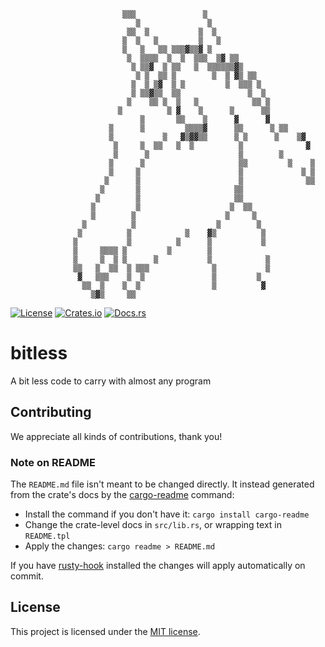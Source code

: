                                                                                           
                             ▒▒▒               ▒                                          
                                ▒               ▒                                         
                              ▒▒  ▒           ▒  ▒                                        
                             ▒  ▒   ▒         ▒   ▒                                       
                             ▒   ▒   ▒▒ ▒▒▒▓▒▒▓ ▒                                         
                              ▒  ▒▒▒▒  ▒  ▒  ▒▒▒  ▒▓ ▒▒                                   
                               ▒ ▒▒▓  ▒ ▒▒   ▒  ▒▒▒▒▒▒▓▒                                  
                                ▒ ▒  ▒▒ ▒        ▒  ▒ ▓▒ ▒▒                               
                               ▒  ▒ ▒▓  ▒ ▒         ▒  ▒▒▒ ▒                              
                               ▒ ▒▒▓▒▒  ▒▒               ▒  ▒                             
                              ▒    ▒▒ ▒  ▒   ▒            ▒▒ ▒                            
                            ▒          ▒ ▓    ▒      ▒      ▒▒                            
                                 ▒       ▒▒    ▒      ▓      ▓                            
                          ▒      ▒         ▒▒▒▒▓      ▒▒      ▒ ▒▒                        
                          ▒           ▒   ▓▒▓▓▒▒      ▒ ▒      ▒    ▒▓                    
                           ▒     ▒  ▒▒   ▒  ▒          ▒              ▓                   
                           ▒      ▒                    ▒        ▒                         
                          ▒      ▒                     ▒▒         ▒    ▒                  
                          ▒     ▒                      ▒             ▒ ▒                  
                         ▒      ▒                      ▒              ▒▒                  
                        ▒       ▒                     ▒▒                                  
                       ▒        ▒                     ▒▒                                  
                      ▒         ▒                    ▒  ▒▒                                
                      ▒        ▒                    ▒     ▒                               
                    ▒          ▒                  ▒        ▒                              
                   ▒          ▒            ▒    ▓▒          ▒                             
                  ▒           ▒          ▒      ▒           ▒                             
                  ▒     ▒▒▒▒ ▒         ▒        ▒                                         
                  ▒     ▒  ▒ ▒      ▒           ▒            ▒                            
                  ▒▒   ▒  ▒▒  ▒ ▒▒▒              ▒           ▒                            
                   ▓   ▒▒▒    ▒  ▒               ▒         ▒                              
                    ▒▒  ▒    ▒  ▒                ▒          ▓                             
                      ▒▓▒     ▒▒                                                          
                                                                                          
[![License](https://img.shields.io/crates/l/bitless.svg)](https://choosealicense.com/licenses/mit/)
[![Crates.io](https://img.shields.io/crates/v/bitless.svg)](https://crates.io/crates/bitless)
[![Docs.rs](https://docs.rs/bitless/badge.svg)](https://docs.rs/bitless)

# bitless

A bit less code to carry with almost any program

## Contributing

We appreciate all kinds of contributions, thank you!

### Note on README

The `README.md` file isn't meant to be changed directly. It instead generated from the crate's docs
by the [cargo-readme] command:

* Install the command if you don't have it: `cargo install cargo-readme`
* Change the crate-level docs in `src/lib.rs`, or wrapping text in `README.tpl`
* Apply the changes: `cargo readme > README.md`

If you have [rusty-hook] installed the changes will apply automatically on commit.

## License

This project is licensed under the [MIT license](LICENSE).

[cargo-readme]: https://github.com/livioribeiro/cargo-readme
[rusty-hook]: https://github.com/swellaby/rusty-hook
